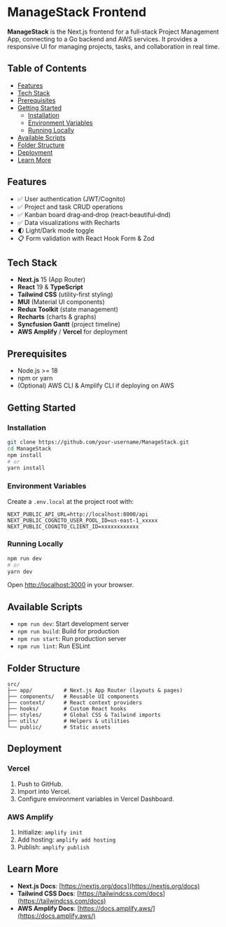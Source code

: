 # ManageStack Frontend

**ManageStack** is the Next.js frontend for a full‑stack Project Management App, connecting to a Go backend and AWS services. It provides a responsive UI for managing projects, tasks, and collaboration in real time.

## Table of Contents

- [Features](#features)
- [Tech Stack](#tech-stack)
- [Prerequisites](#prerequisites)
- [Getting Started](#getting-started)
  - [Installation](#installation)
  - [Environment Variables](#environment-variables)
  - [Running Locally](#running-locally)
- [Available Scripts](#available-scripts)
- [Folder Structure](#folder-structure)
- [Deployment](#deployment)
- [Learn More](#learn-more)

## Features

- ✅ User authentication (JWT/Cognito)
- ✅ Project and task CRUD operations
- ✅ Kanban board drag‑and‑drop (react‑beautiful‑dnd)
- ✅ Data visualizations with Recharts
- 🌓 Light/Dark mode toggle
- 📋 Form validation with React Hook Form & Zod

## Tech Stack

- **Next.js** 15 (App Router)
- **React** 19 & **TypeScript**
- **Tailwind CSS** (utility‑first styling)
- **MUI** (Material UI components)
- **Redux Toolkit** (state management)
- **Recharts** (charts & graphs)
- **Syncfusion Gantt** (project timeline)
- **AWS Amplify** / **Vercel** for deployment

## Prerequisites

- Node.js >= 18
- npm or yarn
- (Optional) AWS CLI & Amplify CLI if deploying on AWS

## Getting Started

### Installation

```bash
git clone https://github.com/your-username/ManageStack.git
cd ManageStack
npm install
# or
yarn install
```

### Environment Variables

Create a `.env.local` at the project root with:

```env
NEXT_PUBLIC_API_URL=http://localhost:8000/api
NEXT_PUBLIC_COGNITO_USER_POOL_ID=us-east-1_xxxxx
NEXT_PUBLIC_COGNITO_CLIENT_ID=xxxxxxxxxxxx
```

### Running Locally

```bash
npm run dev
# or
yarn dev
```

Open [http://localhost:3000](http://localhost:3000) in your browser.

## Available Scripts

- `npm run dev`: Start development server
- `npm run build`: Build for production
- `npm run start`: Run production server
- `npm run lint`: Run ESLint

## Folder Structure

```
src/
├── app/          # Next.js App Router (layouts & pages)
├── components/   # Reusable UI components
├── context/      # React context providers
├── hooks/        # Custom React hooks
├── styles/       # Global CSS & Tailwind imports
├── utils/        # Helpers & utilities
└── public/       # Static assets
```

## Deployment

### Vercel

1. Push to GitHub.
2. Import into Vercel.
3. Configure environment variables in Vercel Dashboard.

### AWS Amplify

1. Initialize: `amplify init`
2. Add hosting: `amplify add hosting`
3. Publish: `amplify publish`

## Learn More

- **Next.js Docs**: [https://nextjs.org/docs](https://nextjs.org/docs)
- **Tailwind CSS Docs**: [https://tailwindcss.com/docs](https://tailwindcss.com/docs)
- **AWS Amplify Docs**: [https://docs.amplify.aws/](https://docs.amplify.aws/)

